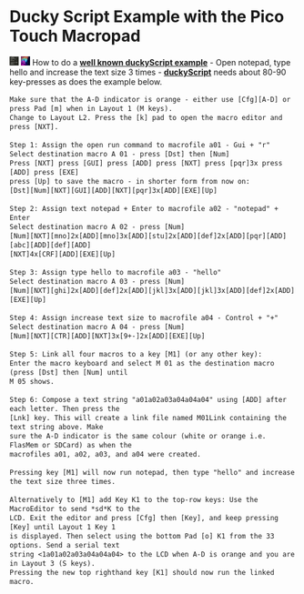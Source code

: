 # Ducky Script Example with the Pico Touch Macropad

<img src="images/notepad-hello-world.png" width="16" height="16"/> <img src="images/duckyPad.png" width="16" height="16"/> How to do a [**well known duckyScript example**](notepad-hello-world.png) - Open notepad, type hello and increase the text size 3 times - [**duckyScript**](https://github.com/dekuNukem/duckyPad/blob/master/duckyscript_info.md) needs about 80-90 key-presses as does the example below.

``` 
Make sure that the A-D indicator is orange - either use [Cfg][A-D] or press Pad [m] when in Layout 1 (M keys).
Change to Layout L2. Press the [k] pad to open the macro editor and press [NXT].

Step 1: Assign the open run command to macrofile a01 - Gui + "r"
Select destination macro A 01 - press [Dst] then [Num] 
Press [NXT] press [GUI] press [ADD] press [NXT] press [pqr]3x press [ADD] press [EXE] 
press [Up] to save the macro - in shorter form from now on: 
[Dst][Num][NXT][GUI][ADD][NXT][pqr]3x[ADD][EXE][Up]

Step 2: Assign text notepad + Enter to macrofile a02 - "notepad" + Enter
Select destination macro A 02 - press [Num]
[Num][NXT][mno]2x[ADD][mno]3x[ADD][stu]2x[ADD][def]2x[ADD][pqr][ADD][abc][ADD][def][ADD]
[NXT]4x[CRF][ADD][EXE][Up]

Step 3: Assign type hello to macrofile a03 - "hello"
Select destination macro A 03 - press [Num]
[Num][NXT][ghi]2x[ADD][def]2x[ADD][jkl]3x[ADD][jkl]3x[ADD][def]2x[ADD][EXE][Up]

Step 4: Assign increase text size to macrofile a04 - Control + "+"
Select destination macro A 04 - press [Num]
[Num][NXT][CTR][ADD][NXT]3x[9+-]2x[ADD][EXE][Up]

Step 5: Link all four macros to a key [M1] (or any other key):
Enter the macro keyboard and select M 01 as the destination macro (press [Dst] then [Num] until 
M 05 shows.

Step 6: Compose a text string "a01a02a03a04a04a04" using [ADD] after each letter. Then press the
[Lnk] key. This will create a link file named M01Link containing the text string above. Make 
sure the A-D indicator is the same colour (white or orange i.e. FlasMem or SDCard) as when the 
macrofiles a01, a02, a03, and a04 were created.

Pressing key [M1] will now run notepad, then type "hello" and increase the text size three times. 

Alternatively to [M1] add Key K1 to the top-row keys: Use the MacroEditor to send *sd*K to the 
LCD. Exit the editor and press [Cfg] then [Key], and keep pressing [Key] until Layout 1 Key 1
is displayed. Then select using the bottom Pad [o] K1 from the 33 options. Send a serial text
string <1a01a02a03a04a04a04> to the LCD when A-D is orange and you are in Layout 3 (S keys). 
Pressing the new top righthand key [K1] should now run the linked macro.

``` 


